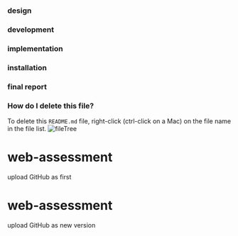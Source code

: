 ### design


### development


### implementation


### installation


### final report


### How do I delete this file?
To delete this `README.md` file, right-click (ctrl-click on a Mac) on the file name in the file list.
![fileTree](https://global.codio.com/platform/readme.resources/fileTree.png)

# web-assessment
upload GitHub as first
# web-assessment
upload GitHub as new version